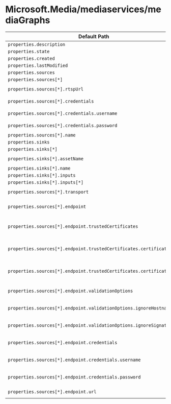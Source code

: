 # Microsoft.Media/mediaservices/mediaGraphs

| Default Path | Alias |
|---|---|
| `properties.description` | `Microsoft.Media/mediaServices/mediaGraphs/description` |
| `properties.state` | `Microsoft.Media/mediaServices/mediaGraphs/state` |
| `properties.created` | `Microsoft.Media/mediaServices/mediaGraphs/created` |
| `properties.lastModified` | `Microsoft.Media/mediaServices/mediaGraphs/lastModified` |
| `properties.sources` | `Microsoft.Media/mediaServices/mediaGraphs/sources` |
| `properties.sources[*]` | `Microsoft.Media/mediaServices/mediaGraphs/sources[*]` |
| `properties.sources[*].rtspUrl` | `Microsoft.Media/mediaServices/mediaGraphs/sources[*].#Microsoft-Media-MediaGraphRtspSource.rtspUrl` |
| `properties.sources[*].credentials` | `Microsoft.Media/mediaServices/mediaGraphs/sources[*].#Microsoft-Media-MediaGraphRtspSource.credentials` |
| `properties.sources[*].credentials.username` | `Microsoft.Media/mediaServices/mediaGraphs/sources[*].#Microsoft-Media-MediaGraphRtspSource.credentials.username` |
| `properties.sources[*].credentials.password` | `Microsoft.Media/mediaServices/mediaGraphs/sources[*].#Microsoft-Media-MediaGraphRtspSource.credentials.password` |
| `properties.sources[*].name` | `Microsoft.Media/mediaServices/mediaGraphs/sources[*].name` |
| `properties.sinks` | `Microsoft.Media/mediaServices/mediaGraphs/sinks` |
| `properties.sinks[*]` | `Microsoft.Media/mediaServices/mediaGraphs/sinks[*]` |
| `properties.sinks[*].assetName` | `Microsoft.Media/mediaServices/mediaGraphs/sinks[*].#Microsoft-Media-MediaGraphAssetSink.assetName` |
| `properties.sinks[*].name` | `Microsoft.Media/mediaServices/mediaGraphs/sinks[*].name` |
| `properties.sinks[*].inputs` | `Microsoft.Media/mediaServices/mediaGraphs/sinks[*].inputs` |
| `properties.sinks[*].inputs[*]` | `Microsoft.Media/mediaServices/mediaGraphs/sinks[*].inputs[*]` |
| `properties.sources[*].transport` | `Microsoft.Media/mediaServices/mediaGraphs/sources[*].#Microsoft-Media-MediaGraphRtspSource.transport` |
| `properties.sources[*].endpoint` | `Microsoft.Media/mediaServices/mediaGraphs/sources[*].#Microsoft-Media-MediaGraphRtspSource.endpoint.#Microsoft-Media-MediaGraphTlsEndpoint` |
| `properties.sources[*].endpoint.trustedCertificates` | `Microsoft.Media/mediaServices/mediaGraphs/sources[*].#Microsoft-Media-MediaGraphRtspSource.endpoint.#Microsoft-Media-MediaGraphTlsEndpoint.trustedCertificates.#Microsoft-Media-MediaGraphPemCertificateList` |
| `properties.sources[*].endpoint.trustedCertificates.certificates` | `Microsoft.Media/mediaServices/mediaGraphs/sources[*].#Microsoft-Media-MediaGraphRtspSource.endpoint.#Microsoft-Media-MediaGraphTlsEndpoint.trustedCertificates.#Microsoft-Media-MediaGraphPemCertificateList.certificates` |
| `properties.sources[*].endpoint.trustedCertificates.certificates[*]` | `Microsoft.Media/mediaServices/mediaGraphs/sources[*].#Microsoft-Media-MediaGraphRtspSource.endpoint.#Microsoft-Media-MediaGraphTlsEndpoint.trustedCertificates.#Microsoft-Media-MediaGraphPemCertificateList.certificates[*]` |
| `properties.sources[*].endpoint.validationOptions` | `Microsoft.Media/mediaServices/mediaGraphs/sources[*].#Microsoft-Media-MediaGraphRtspSource.endpoint.#Microsoft-Media-MediaGraphTlsEndpoint.validationOptions` |
| `properties.sources[*].endpoint.validationOptions.ignoreHostname` | `Microsoft.Media/mediaServices/mediaGraphs/sources[*].#Microsoft-Media-MediaGraphRtspSource.endpoint.#Microsoft-Media-MediaGraphTlsEndpoint.validationOptions.ignoreHostname` |
| `properties.sources[*].endpoint.validationOptions.ignoreSignature` | `Microsoft.Media/mediaServices/mediaGraphs/sources[*].#Microsoft-Media-MediaGraphRtspSource.endpoint.#Microsoft-Media-MediaGraphTlsEndpoint.validationOptions.ignoreSignature` |
| `properties.sources[*].endpoint.credentials` | `Microsoft.Media/mediaServices/mediaGraphs/sources[*].#Microsoft-Media-MediaGraphRtspSource.endpoint.credentials.#Microsoft-Media-MediaGraphUsernamePasswordCredentials` |
| `properties.sources[*].endpoint.credentials.username` | `Microsoft.Media/mediaServices/mediaGraphs/sources[*].#Microsoft-Media-MediaGraphRtspSource.endpoint.credentials.#Microsoft-Media-MediaGraphUsernamePasswordCredentials.username` |
| `properties.sources[*].endpoint.credentials.password` | `Microsoft.Media/mediaServices/mediaGraphs/sources[*].#Microsoft-Media-MediaGraphRtspSource.endpoint.credentials.#Microsoft-Media-MediaGraphUsernamePasswordCredentials.password` |
| `properties.sources[*].endpoint.url` | `Microsoft.Media/mediaServices/mediaGraphs/sources[*].#Microsoft-Media-MediaGraphRtspSource.endpoint.url` |

